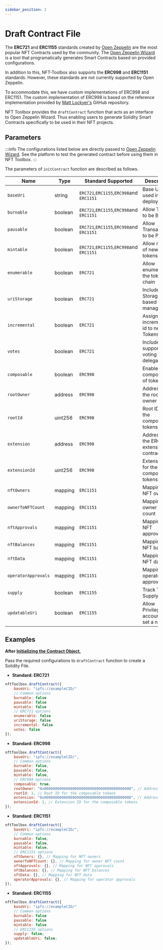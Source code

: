 ```yaml
---
sidebar_position: 2
---
```


# Draft Contract File

The **ERC721** and **ERC1155** standards created by [Open Zeppelin](https://www.openzeppelin.com/contracts)
are the most popular NFT Contracts used by the community.
The [Open Zeppelin Wizard](https://wizard.openzeppelin.com/) is a tool that programatically generates
Smart Contracts based on provided configurations.

In addition to this, NFT-Toolbox also supports the **ERC998** and **ERC1151** standards. However, these standards are not currently supported by Open Zeppelin. 

To accommodate this, we have custom implementations of ERC998 and ERC1151. The custom implementation of ERC998 is based on the reference implementation provided by [Matt Lockyer's](https://github.com/mattlockyer/composables-998) GitHub repository.

NFT Toolbox provides the `draftContract` function that acts as an interface to Open Zeppelin Wizard.
Thus enabling users to generate Solidity Smart Contracts specifically to be used in their NFT projects.


## Parameters

:::info
The configurations listed below are directly passed to [Open Zeppelin Wizard](https://wizard.openzeppelin.com/).
See the platform to test the generated contract before using them in NFT Toolbox.
:::

The parameters of `initContract` function are described as follows.

| Name               | Type    | Standard Supported                         | Description                                |
| --------------     | ------- | -------------------------------------------| ------------------------------------------ |
| `baseUri`          | string  | `ERC721`,`ERC1155`,`ERC998`and `ERC1151`   | Base URI used in deployment                |
| `burnable`         | boolean | `ERC721`,`ERC1155`,`ERC998`and `ERC1151`   | Allow Tokens to be Burned                  |
| `pausable`         | boolean | `ERC721`,`ERC1155`,`ERC998`and `ERC1151`   | Allow Transactions to be Paused            |
| `mintable`         | boolean | `ERC721`,`ERC1155`,`ERC998`and `ERC1151`   | Allow minting of new tokens                |
| `enumerable`       | boolean | `ERC721`                                   | Allow enumerating the tokens on chain      |
| `uriStorage`       | boolean | `ERC721`                                   | Include Storage based URI management       |
| `incremental`      | boolean | `ERC721`                                   | Assign incremental id to new Tokens        |
| `votes`            | boolean | `ERC721`                                   | Include support for voting and delegation  |
| `composable`       | boolean | `ERC998`                                   | Enable composability of tokens             |
| `rootOwner`        | address | `ERC998`                                   | Address of the root owner                  |
| `rootId`           | uint256 | `ERC998`                                   | Root ID for the composable tokens          |
| `extension`        | address | `ERC998`                                   | Address of the ERC998 extension contract   |
| `extensionId`      | uint256 | `ERC998`                                   | Extension ID for the composable tokens     |
| `nftOwners`        | mapping | `ERC1151`                                  | Mapping for NFT owners                     |
| `ownerToNFTCount`  | mapping | `ERC1151`                                  | Mapping for owner NFT count                |
| `nftApprovals`     | mapping | `ERC1151`                                  | Mapping for NFT approvals                  |
| `nftBalances`      | mapping | `ERC1151`                                  | Mapping for NFT balances                   |
| `nftData`          | mapping | `ERC1151`                                  | Mapping for NFT data                       |
| `operatorApprovals`| mapping | `ERC1151`                                  | Mapping for operator approvals             |
| `supply`           | boolean | `ERC1155`                                  | Track Total Supply                         |
| `updatableUri`     | boolean | `ERC1155`                                  | Allow Privileged accounts to set a new URI |


## Examples

**After [Initializing the Contract Object](/docs/Contracts/initializeContract),**

Pass the required configurations to `draftContract` function to create a Solidity File.

-   **Standard: ERC721**

```javascript
nftToolbox.draftContract({
	baseUri: "ipfs://exampleCID/"
	// Common options
	burnable: false
	pausable: false
	mintable: false
	// ERC721 options
	enumerable: false
	uriStorage: false
	incremental: false
	votes: false
});
```



-   **Standard: ERC998**

```javascript
nftToolbox.draftContract({
    baseUri: "ipfs://exampleCID/",
    // Common options
    burnable: false,
    pausable: false,
    mintable: false,
    // ERC998 options
    composable: true,
    rootOwner: "0x0000000000000000000000000000000000000000", // Address of the root owner
    rootId: 1, // Root ID for the composable tokens
    extension: "0x0000000000000000000000000000000000000000", // Address of the ERC998 extension contract
    extensionId: 1, // Extension ID for the composable tokens
});
```

-   **Standard: ERC1151**


```javascript
nftToolbox.draftContract({
    baseUri: "ipfs://exampleCID/",
    // Common options
    burnable: false,
    pausable: false,
    mintable: false,
    // ERC1151 options
    nftOwners: {}, // Mapping for NFT owners
    ownerToNFTCount: {}, // Mapping for owner NFT count
    nftApprovals: {}, // Mapping for NFT approvals
    nftBalances: {}, // Mapping for NFT balances
    nftData: {}, // Mapping for NFT data
    operatorApprovals: {}, // Mapping for operator approvals
});
```
-   **Standard: ERC1155**

```javascript
nftToolbox.draftContract({
	baseUri: "ipfs://exampleCID/"
	// Common options
	burnable: false
	pausable: false
	mintable: false
	// ERC1155 options
	supply: false;
	updatableUri: false;
});
```